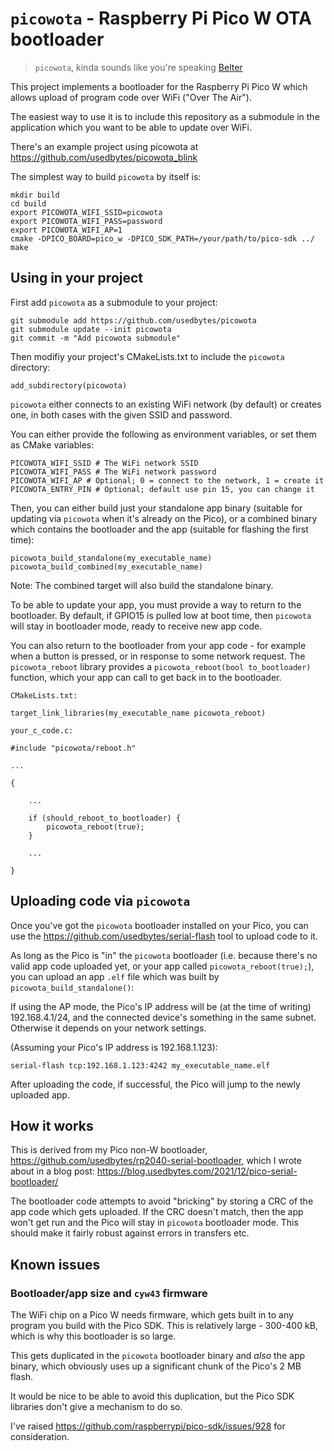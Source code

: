 # `picowota` - Raspberry Pi Pico W OTA bootloader

> `picowota`, kinda sounds like you're speaking [Belter](https://expanse.fandom.com/wiki/Belter)

This project implements a bootloader for the Raspberry Pi Pico W which allows
upload of program code over WiFi ("Over The Air").

The easiest way to use it is to include this repository as a submodule in the
application which you want to be able to update over WiFi.

There's an example project using picowota at https://github.com/usedbytes/picowota_blink

The simplest way to build `picowota` by itself is:

```
mkdir build
cd build
export PICOWOTA_WIFI_SSID=picowota
export PICOWOTA_WIFI_PASS=password
export PICOWOTA_WIFI_AP=1
cmake -DPICO_BOARD=pico_w -DPICO_SDK_PATH=/your/path/to/pico-sdk ../
make
```

## Using in your project

First add `picowota` as a submodule to your project:
```
git submodule add https://github.com/usedbytes/picowota
git submodule update --init picowota
git commit -m "Add picowota submodule"
```

Then modifiy your project's CMakeLists.txt to include the `picowota` directory:

```
add_subdirectory(picowota)
```

`picowota` either connects to an existing WiFi network (by default) or
creates one, in both cases with the given SSID and password.

You can either provide the following as environment variables, or set them
as CMake variables:

```
PICOWOTA_WIFI_SSID # The WiFi network SSID
PICOWOTA_WIFI_PASS # The WiFi network password
PICOWOTA_WIFI_AP # Optional; 0 = connect to the network, 1 = create it
PICOWOTA_ENTRY_PIN # Optional; default use pin 15, you can change it
```

Then, you can either build just your standalone app binary (suitable for
updating via `picowota` when it's already on the Pico), or a combined binary
which contains the bootloader and the app (suitable for flashing the first
time):

```
picowota_build_standalone(my_executable_name)
picowota_build_combined(my_executable_name)
```

Note: The combined target will also build the standalone binary.

To be able to update your app, you must provide a way to return to the
bootloader. By default, if GPIO15 is pulled low at boot time, then `picowota`
will stay in bootloader mode, ready to receive new app code.

You can also return to the bootloader from your app code - for example when a
button is pressed, or in response to some network request. The
`picowota_reboot` library provides a `picowota_reboot(bool to_bootloader)`
function, which your app can call to get back in to the bootloader.

```
CMakeLists.txt:

target_link_libraries(my_executable_name picowota_reboot)

your_c_code.c:

#include "picowota/reboot.h"

...

{

	...

	if (should_reboot_to_bootloader) {
		picowota_reboot(true);
	}

	...

}
```

## Uploading code via `picowota`

Once you've got the `picowota` bootloader installed on your Pico, you can use
the https://github.com/usedbytes/serial-flash tool to upload code to it.

As long as the Pico is "in" the `picowota` bootloader (i.e. because there's no
valid app code uploaded yet, or your app called `picowota_reboot(true);`), you
can upload an app `.elf` file which was built by `picowota_build_standalone()`:

If using the AP mode, the Pico's IP address will be (at the time of writing)
192.168.4.1/24, and the connected device's something in the same subnet.
Otherwise it depends on your network settings.

(Assuming your Pico's IP address is 192.168.1.123):
```
serial-flash tcp:192.168.1.123:4242 my_executable_name.elf
```

After uploading the code, if successful, the Pico will jump to the newly
uploaded app.

## How it works

This is derived from my Pico non-W bootloader, https://github.com/usedbytes/rp2040-serial-bootloader, which I wrote about in a blog post: https://blog.usedbytes.com/2021/12/pico-serial-bootloader/

The bootloader code attempts to avoid "bricking" by storing a CRC of the app
code which gets uploaded. If the CRC doesn't match, then the app won't get run
and the Pico will stay in `picowota` bootloader mode. This should make it fairly
robust against errors in transfers etc.

## Known issues

### Bootloader/app size and `cyw43` firmware

The WiFi chip on a Pico W needs firmware, which gets built in to any program
you build with the Pico SDK. This is relatively large - 300-400 kB, which is why
this bootloader is so large.

This gets duplicated in the `picowota` bootloader binary and _also_ the app
binary, which obviously uses up a significant chunk of the Pico's 2 MB flash.

It would be nice to be able to avoid this duplication, but the Pico SDK
libraries don't give a mechanism to do so.

I've raised https://github.com/raspberrypi/pico-sdk/issues/928 for consideration.
